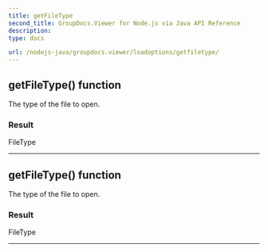 ```yaml
---
title: getFileType
second_title: GroupDocs.Viewer for Node.js via Java API Reference
description: 
type: docs

url: /nodejs-java/groupdocs.viewer/loadoptions/getfiletype/
---
```


## getFileType()  function

 The type of the file to open.
 

### Result
FileType


---


## getFileType()  function

 The type of the file to open.
 

### Result
FileType


---


